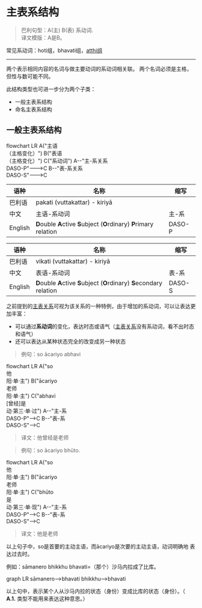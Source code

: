 # 主表系结构
>巴利句型：A(主) B(表) 系动词.<br>
>译文模版：A是B。<br>

常见系动词：hoti组，bhavati组，[atthi组](../../verbal/as.md)

---
两个表示相同内容的名词与做主要动词的系动词相关联。
两个名词必须是主格，但性与数可能不同。

此结构类型也可进一步分为两个子类：
- 一般主表系结构
- 命名主表系结构

## 一般主表系结构

<div class="mermaid">
flowchart LR
A("主语<br>（主格变化）")
B("表语<br>（主格变化）")
C("系动词")
A--"主-系关系<br>DASO-P"--->C
B--"表-系关系<br>DASO-S"--->C
</div>


|语种|名称|缩写 |
|-|-|-|
|巴利语|pakati \(vuttakattar\) - kiriyā||
|中文|主语-系动词|主-系|
|English|**D**ouble **A**ctive **S**ubject (**O**rdinary) **P**rimary relation|DASO-P|

|语种|名称|缩写 |
|-|-|-|
|巴利语|vikati \(vuttakattar\) - kiriyā||
|中文|表语-系动词|表-系|
|English|**D**ouble **A**ctive **S**ubject (**O**rdinary) **S**econdary relation|DASO-S|

之前提到的[主表关系](nom-nio.md)可视为该关系的一种特例，由于增加的系动词，可以让表达更加丰富：
- 可以通过**系动词**的变化，表达时态或语气（[主表关系](nom-nio.md)没有系动词，看不出时态和语气）
- 还可以表达从某种状态完全的改变成另一种状态 

>例句：so ācariyo abhavi

<div class="mermaid">
flowchart LR
A("so<br>他<br>阳·单·主")
B("ācariyo<br>老师<br>阳·单·主")
C("abhavi<br>[曾经]是<br>动·第三·单·过")
A--"主-系<br>DASO-P"-->C
B--"表-系<br>DASO-S"-->C
</div>

>译文：他曾经是老师

>例句：so ācariyo bhūto.
<div class="mermaid">
flowchart LR
A("so<br>他<br>阳·单·主")
B("ācariyo<br>老师<br>阳·单·主")
C("bhūto<br>是<br>动·第三·单·现")
A--"主-系<br>DASO-P"-->C
B--"表-系<br>DASO-S"-->C
</div>

>译文：他是老师

 
 以上句子中，so是首要的主动主语，而ācariyo是次要的主动主语，动词明确地 表达过去时。
 
 例如：sāmanero bhikkhu bhavati=（那个）沙马内拉成了比库。

<div class="mermaid">
graph LR
sāmanero-->bhavati
bhikkhu-->bhavati
</div>
  
   
   以上句中，表示某个人从沙马内拉的状态（身份）变成比库的状态（身份）。（ **A.1.** 类型不能用来表达这种意思。）

